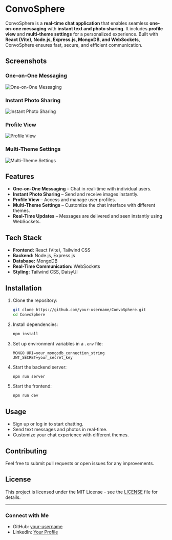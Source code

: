 # ConvoSphere

ConvoSphere is a **real-time chat application** that enables seamless **one-on-one messaging** with **instant text and photo sharing**. It includes **profile view** and **multi-theme settings** for a personalized experience. Built with **React (Vite), Node.js, Express.js, MongoDB, and WebSockets**, ConvoSphere ensures fast, secure, and efficient communication.

## Screenshots

### One-on-One Messaging
![One-on-One Messaging](screenshots/one-on-one-messaging.png)

### Instant Photo Sharing
![Instant Photo Sharing](screenshots/photo-sharing.png)

### Profile View
![Profile View](screenshots/profile-view.png)

### Multi-Theme Settings
![Multi-Theme Settings](screenshots/multi-theme.png)


## Features

- **One-on-One Messaging** – Chat in real-time with individual users.
- **Instant Photo Sharing** – Send and receive images instantly.
- **Profile View** – Access and manage user profiles.
- **Multi-Theme Settings** – Customize the chat interface with different themes.
- **Real-Time Updates** – Messages are delivered and seen instantly using WebSockets.

## Tech Stack

- **Frontend:** React (Vite), Tailwind CSS
- **Backend:** Node.js, Express.js
- **Database:** MongoDB
- **Real-Time Communication:** WebSockets
- **Styling:** Tailwind CSS, DaisyUI

## Installation

1. Clone the repository:
   ```sh
   git clone https://github.com/your-username/ConvoSphere.git
   cd ConvoSphere
   ```
2. Install dependencies:
   ```sh
   npm install
   ```
3. Set up environment variables in a `.env` file:
   ```env
   MONGO_URI=your_mongodb_connection_string
   JWT_SECRET=your_secret_key
   ```
4. Start the backend server:
   ```sh
   npm run server
   ```
5. Start the frontend:
   ```sh
   npm run dev
   ```

## Usage

- Sign up or log in to start chatting.
- Send text messages and photos in real-time.
- Customize your chat experience with different themes.

## Contributing

Feel free to submit pull requests or open issues for any improvements.

## License

This project is licensed under the MIT License - see the [LICENSE](LICENSE) file for details.

---

### Connect with Me
- GitHub: [your-username](https://github.com/your-username)
- LinkedIn: [Your Profile](https://linkedin.com/in/your-profile)


